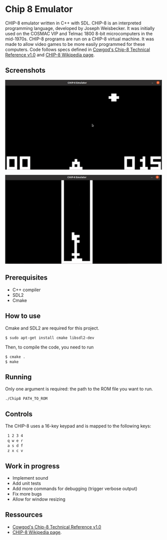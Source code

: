 # Chip 8 Emulator
CHIP-8 emulator written in C++ with SDL.
CHIP-8 is an interpreted programming language, developed by Joseph Weisbecker. It was initially used on the COSMAC VIP and Telmac 1800 8-bit microcomputers in the mid-1970s. CHIP-8 programs are run on a CHIP-8 virtual machine. It was made to allow video games to be more easily programmed for these computers. 
Code follows specs defined in [Cowgod's Chip-8 Technical Reference v1.0](http://devernay.free.fr/hacks/chip8/C8TECH10.HTM#Ex9E) and [CHIP-8 Wikipedia page](https://en.wikipedia.org/wiki/CHIP-8).

## Screenshots

![Space Invaders](https://raw.githubusercontent.com/15louafi/Chip8/main/screenshots/SpaceInvaders.png)


![Tetris](https://github.com/15louafi/Chip8/blob/main/screenshots/Tetris.png)

## Prerequisites
* C++ compiler
* SDL2
* Cmake

## How to use

Cmake and SDL2 are required for this project.

```
$ sudo apt-get install cmake libsdl2-dev
```

Then, to compile the code, you need to run

```
$ cmake .
$ make
```
## Running

Only one argument is required: the path to the ROM file you want to run.

```
./Chip8 PATH_TO_ROM
```

## Controls
The CHIP-8 uses a 16-key keypad and is mapped to the following keys:

     1 2 3 4
     q w e r
     a s d f
     z x c v
     
## Work in progress
* Implement sound
* Add unit tests
* Add more commands for debugging (trigger verbose output)
* Fix more bugs
* Allow for window resizing

## Ressources
* [Cowgod's Chip-8 Technical Reference v1.0](http://devernay.free.fr/hacks/chip8/C8TECH10.HTM#Ex9E)
* [CHIP-8 Wikipedia page](https://en.wikipedia.org/wiki/CHIP-8).
